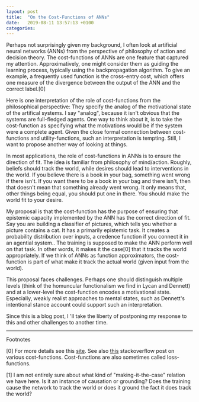 ```yaml
---
layout: post
title:  "On the Cost-Functions of ANNs"
date:   2019-08-11 13:57:13 +0100
categories: 
---
```


Perhaps not surprisingly given my background, I often look at artificial neural networks (ANNs) from the perspective of philosophy of action and decision theory. The cost-functions of ANNs are one feature that captured my attention. Approximatively, one might consider them as guiding the learning process, typically using the backpropagation algorithm. To give an example, a frequently used function is the cross-entry cost, which offers one measure of the divergence between the output of the ANN and the correct label.[0]


Here is one interpretation of the role of cost-functions from the philosophical perspective: They specify the analog of the motivational state of the artifical systems. I say "analog", because it isn't obvious that the systems are full-fledged agents. One way to think about it, is to take the cost-function as specifying what the motivations would be if the system were a complete agent. Given the close formal connection between cost-functions and utility-functions, such an interpretation is tempting. Still, I want to propose another way of looking at things.

In most applications, the role of cost-functions in ANNs is to ensure the direction of fit. The idea is familiar from philosophy of mind/action. Roughly, beliefs should track the world, while desires should lead to interventions in the world. If you believe there is a book in your bag, something went wrong if there isn't. If you want there to be a book in your bag and there isn't, then that doesn't mean that something already went wrong. It only means that, other things being equal, you should put one in there. You should make the world fit to your desire.

My proposal is that the cost-function has the purpose of ensuring that epistemic capacity implemented by the ANN has the correct direction of fit. Say you are building a classifier of pictures, which tells you whether a picture contains a cat. It has a primarily epistemic task. It creates a probability distribution over inputs, a credence function if you connect it in an agential system.. The training is supposed to make the ANN perform well on that task. In other words, it makes it the case[0] that it tracks the world appropriately. If we think of ANNs as function approximators, the cost-function is part of what make it track the actual world (given input from the world).

This proposal faces challenges. Perhaps one should distinguish multiple levels (think of the homuncular functionalism we find in Lycan and Dennett) and at a lower-level the cost-function encodes a motivational state. Especially, weakly realist approaches to mental states, such as Dennett's intentional stance account could support such an interpretation. 

Since this is a blog post, I 'll take the liberty of postponing my response to this and other challenges to another time.

---
Footnotes


[0] For more details see this [site](https://rdipietro.github.io/friendly-intro-to-cross-entropy-loss/). See also [this](https://stats.stackexchange.com/questions/154879/a-list-of-cost-functions-used-in-neural-networks-alongside-applications) stackoverflow post on various cost-functions. Cost-functions are also sometimes called loss-functions.


[1] I am not entirely sure about what kind of "making-it-the-case" relation we have here. Is it an instance of causation or grounding? Does the training cause the network to track the world or does it ground the fact it does track the world? 
